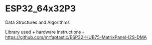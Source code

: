 # ESP32_64x32P3
Data Structures and Algorithms <br/>

Library used + hardware instructions - https://github.com/mrfaptastic/ESP32-HUB75-MatrixPanel-I2S-DMA
